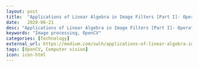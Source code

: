 ```yaml
---
layout: post
title:  "Applications of Linear Algebra in Image Filters [Part I]- Operations"
date:   2020-06-21
desc: "Applications of Linear Algebra in Image Filters [Part I]- Operations"
keywords: "Image processing, OpenCV"
categories: [Technology]
external_url: https://medium.com/swlh/applications-of-linear-algebra-in-image-filters-part-i-operations-aeb64f236845?source=friends_link&sk=ea644a61b252d13825f520e99db14a67
tags: [OpenCV, Computer vision]
icon: icon-html
---
```

